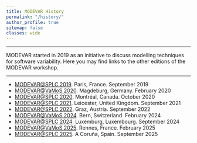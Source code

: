 ```yaml
---
title: MODEVAR History
permalink: "/history/"
author_profile: true
sitemap: false
classes: wide
---
```


---
MODEVAR started in 2019 as an initiative to discuss modelling techniques for software variability. Here you may find links to the other editions of the MODEVAR workshop. 

---

- [MODEVAR@SPLC 2019](https://modevar.github.io/2019/). Paris, France. September 2019
- [MODEVAR@VaMoS 2020](https://modevar.github.io/vamos-2020/). Magdeburg, Germany. February 2020
- [MODEVAR@SPLC 2020](https://modevar.github.io/splc-2020). Montréal, Canada. October 2020
- [MODEVAR@SPLC 2021](https://modevar.github.io/2021). Leicester, United Kingdom. September 2021 
- [MODEVAR@SPLC 2022](https://modevar.github.io/2022). Graz, Austria. September 2022 
- [MODEVAR@VaMoS 2024](https://modevar.github.io/vamos-2024). Bern, Switzerland. February 2024
- [MODEVAR@SPLC 2024](https://modevar.github.io/splc-2024/). Luxemburg, Luxembourg. September 2024
- [MODEVAR@VaMoS 2025](https://modevar.github.io/vamos-2025/). Rennes, France. February 2025
- [MODEVAR@SPLC 2025](https://modevar.github.io/splc-2025/). A Coruña, Spain. September 2025
